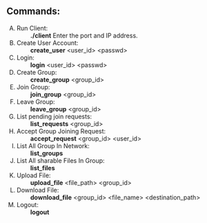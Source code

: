 <h2>Commands:</h2>
<ol type='A'>
<li>Run Client:<br>
&nbsp&nbsp&nbsp&nbsp&nbsp&nbsp&nbsp&nbsp<b>./client</b> Enter the port and IP address.</li>
<li>Create User Account:<br>&nbsp&nbsp&nbsp&nbsp&nbsp&nbsp&nbsp&nbsp<b>create_user</b> &ltuser_id&gt &ltpasswd&gt</li>
<li>Login:<br>
&nbsp&nbsp&nbsp&nbsp&nbsp&nbsp&nbsp&nbsp<b>login</b> &ltuser_id&gt &ltpasswd&gt</li>
<li>Create Group:<br>
&nbsp&nbsp&nbsp&nbsp&nbsp&nbsp&nbsp&nbsp<b>create_group</b> &ltgroup_id&gt</li>
<li>Join Group:<br>
&nbsp&nbsp&nbsp&nbsp&nbsp&nbsp&nbsp&nbsp<b>join_group</b> &ltgroup_id&gt</li>
  
<li>Leave Group:<br>
&nbsp&nbsp&nbsp&nbsp&nbsp&nbsp&nbsp&nbsp<b>leave_group</b> &ltgroup_id&gt</li>
<li>List pending join requests:<br>
&nbsp&nbsp&nbsp&nbsp&nbsp&nbsp&nbsp&nbsp<b>list_requests</b> &ltgroup_id&gt</li>
<li>Accept Group Joining Request:<br>
&nbsp&nbsp&nbsp&nbsp&nbsp&nbsp&nbsp&nbsp<b>accept_request</b> &ltgroup_id&gt &ltuser_id&gt</li>
<li>List All Group In Network:<br>
&nbsp&nbsp&nbsp&nbsp&nbsp&nbsp&nbsp&nbsp<b>list_groups</b></li>
<li>List All sharable Files In Group:<br>
&nbsp&nbsp&nbsp&nbsp&nbsp&nbsp&nbsp&nbsp<b>list_files</b> <group_id></li>
<li>Upload File:<br>
&nbsp&nbsp&nbsp&nbsp&nbsp&nbsp&nbsp&nbsp<b>upload_file</b> &ltfile_path&gt &ltgroup_id&gt</li>
<li>Download File:<br>
&nbsp&nbsp&nbsp&nbsp&nbsp&nbsp&nbsp&nbsp<b>download_file</b> &ltgroup_id&gt &ltfile_name&gt &ltdestination_path&gt</li>
<li>Logout:<br>
&nbsp&nbsp&nbsp&nbsp&nbsp&nbsp&nbsp&nbsp<b>logout</b></li>


</ol>
